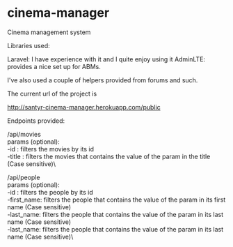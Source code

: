 # cinema-manager
Cinema management system

Libraries used:

Laravel: I have experience with it and I quite enjoy using it
AdminLTE: provides a nice set up for ABMs.

I've also used a couple of helpers provided from forums and such.


The current url of the project is

http://santyr-cinema-manager.herokuapp.com/public

Endpoints provided:

/api/movies\
params (optional):\
	-id : filters the movies by its id\
	-title : filters the movies that contains the value of the param in the title (Case sensitive)\

/api/people\
params (optional):\
	-id : filters the people by its id\
	-first_name: filters the people that contains the value of the param in its first name (Case sensitive)\
	-last_name: filters the people that contains the value of the param in its last name (Case sensitive)\
	-last_name: filters the people that contains the value of the param in its last name (Case sensitive)\
